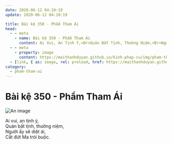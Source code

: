 ```yaml
---
date: 2020-06-12 04:10:19
update: 2020-06-12 04:10:19

title: Bài kệ 350 - Phẩm Tham Ái
head:
  - - meta
    - name: Bài kệ 350 - Phẩm Tham Ái
      content: Ai Vui, An Tịnh Ý,<Br>Quán Bất Tịnh, Thường Niệm,<Br>Người Ấy Sẽ Diệt Ái,<Br>Cắt Đứt Ma Trói Buộc.<Br>
  - - meta
    - property: image
      content: https://maithanhduyan.github.io/kinh-phap-cu/img/pham-tham-ai/pham-tham-ai-350.jpg
  - [link, { as: image, rel: preload, href: https://maithanhduyan.github.io/kinh-phap-cu/img/pham-tham-ai/pham-tham-ai-350.jpg }]
category:
  - pham-tham-ai
---
```


# Bài kệ 350 - Phẩm Tham Ái

![An image](/img/pham-tham-ai/pham-tham-ai-350.jpg)

Ai vui, an tịnh ý,<br>Quán bất tịnh, thường niệm,<br>Người ấy sẽ diệt ái,<br>Cắt đứt Ma trói buộc.<br>
